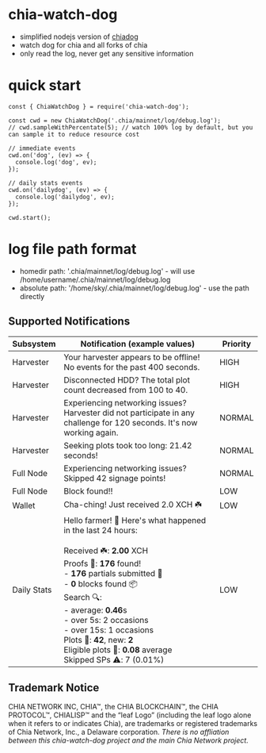 # chia-watch-dog
- simplified nodejs version of [chiadog](https://github.com/martomi/chiadog)
- watch dog for chia and all forks of chia
- only read the log, never get any sensitive information

# quick start
```
const { ChiaWatchDog } = require('chia-watch-dog');

const cwd = new ChiaWatchDog('.chia/mainnet/log/debug.log');
// cwd.sampleWithPercentate(5); // watch 100% log by default, but you can sample it to reduce resource cost

// immediate events
cwd.on('dog', (ev) => {
  console.log('dog', ev);
});

// daily stats events
cwd.on('dailydog', (ev) => {
  console.log('dailydog', ev);
});

cwd.start();
```

# log file path format
- homedir path: '.chia/mainnet/log/debug.log' - will use /home/username/.chia/mainnet/log/debug.log
- absolute path: '/home/sky/.chia/mainnet/log/debug.log' - use the path directly

## Supported Notifications

| Subsystem | Notification (example values) | Priority |
| ------------- | ------------- | ------|
| Harvester | Your harvester appears to be offline! No events for the past 400 seconds. | HIGH |
| Harvester | Disconnected HDD? The total plot count decreased from 100 to 40. | HIGH |
| Harvester | Experiencing networking issues? Harvester did not participate in any challenge for 120 seconds. It's now working again. | NORMAL |
| Harvester | Seeking plots took too long: 21.42 seconds! | NORMAL |
| Full Node | Experiencing networking issues? Skipped 42 signage points! | NORMAL |
| Full Node | Block found!! | LOW |
| Wallet | Cha-ching! Just received 2.0 XCH ☘️ | LOW |
| Daily Stats | Hello farmer! 👋 Here's what happened in the last 24 hours: <br /><br /> Received ☘️: **2.00** XCH️<br /> Proofs 🧾: **176** found!<br />  - **176** partials submitted 📑<br /> - **0** blocks found 📦<br/> Search 🔍: <br /> - average: **0.46**s <br /> - over 5s: 2 occasions <br /> - over 15s: 1 occasions <br/> Plots 🌱: **42**, new: **2** <br /> Eligible plots 🥇: **0.08** average<br /> Skipped SPs ⚠️: 7 (0.01%) <br /> | LOW |


## Trademark Notice
CHIA NETWORK INC, CHIA™, the CHIA BLOCKCHAIN™, the CHIA PROTOCOL™, CHIALISP™ and the “leaf Logo” (including the leaf logo alone when it refers to or indicates Chia), are trademarks or registered trademarks of Chia Network, Inc., a Delaware corporation. *There is no affliation between this chia-watch-dog project and the main Chia Network project.*
